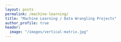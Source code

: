 ```yaml
---
layout: posts
permalink: /machine-learning/
title: "Machine Learning / Data Wrangling Projects"
author_profile: true
header:
  image: "/images/vertical-matrix.jpg"
---
```



